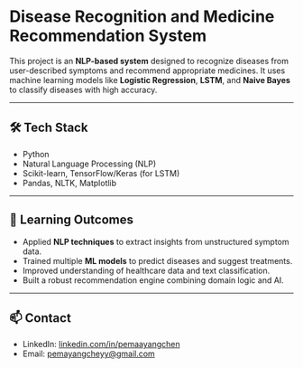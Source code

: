 # Disease Recognition and Medicine Recommendation System

This project is an **NLP-based system** designed to recognize diseases from user-described symptoms and recommend appropriate medicines. It uses machine learning models like **Logistic Regression**, **LSTM**, and **Naive Bayes** to classify diseases with high accuracy.

---

## 🛠️ Tech Stack

- Python  
- Natural Language Processing (NLP)  
- Scikit-learn, TensorFlow/Keras (for LSTM)  
- Pandas, NLTK, Matplotlib  

---

## 🎯 Learning Outcomes

- Applied **NLP techniques** to extract insights from unstructured symptom data.  
- Trained multiple **ML models** to predict diseases and suggest treatments.  
- Improved understanding of healthcare data and text classification.  
- Built a robust recommendation engine combining domain logic and AI.

---

## 📫 Contact

- LinkedIn: [linkedin.com/in/pemaayangchen](https://www.linkedin.com/in/pemaayangchen)  
- Email: pemayangcheyy@gmail.com
